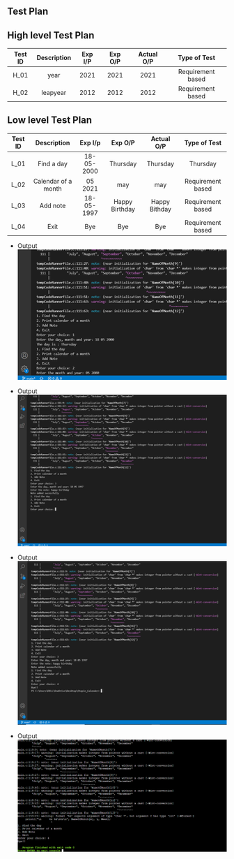 ## Test Plan
## High level Test Plan
| Test ID | Description | Exp I/P | Exp O/P | Actual O/P | Type of Test |
| :--: | :----: | :---: | :---: | :---: | :---: |
| H_01 | year | 2021 | 2021 | 2021 | Requirement based |
| H_02 | leapyear | 2012 | 2012 | 2012 | Requirement based |


## Low level Test Plan 
| Test ID | Description | Exp I/p | Exp O/P | Actual O/P | Type of Test |
| :--: | :---: | :---: | :---: | :---: | :---: |
| L_01 | Find a day | 18-05-2000 | Thursday | Thursday | Thursday | Requirement based |
| L_02 | Calendar of a month | 05 2021 | may | may | Requirement based |
| L_03 | Add note | 18-05-1997 | Happy Birthday | Happy Bithday | Requirement based |
| L_04| Exit | Bye | Bye | Bye | Requirement based |

- Output 
![Output](https://github.com/Kalyanimaddhala/Stepin_Calendar/blob/74acbdb981b8f6813d7859894a9f79d9e3f70eab/5_Images/2021-09-07%20(18).png)

- Output
![Output](https://github.com/Kalyanimaddhala/Stepin_Calendar/blob/74acbdb981b8f6813d7859894a9f79d9e3f70eab/5_Images/2021-09-07%20(19).png)

- Output
![Output](https://github.com/Kalyanimaddhala/Stepin_Calendar/blob/74acbdb981b8f6813d7859894a9f79d9e3f70eab/5_Images/2021-09-07%20(20).png)

- Output
![Output](https://github.com/Kalyanimaddhala/Stepin_Calendar/blob/74acbdb981b8f6813d7859894a9f79d9e3f70eab/5_Images/output4.png)
